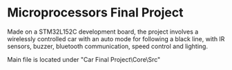 # Microprocessors Final Project

Made on a STM32L152C development board, the project involves a wirelessly controlled car with an auto mode for following a black line, with IR sensors, buzzer, bluetooth communication, speed control and lighting.

Main file is located under "Car Final Project\Core\Src"
